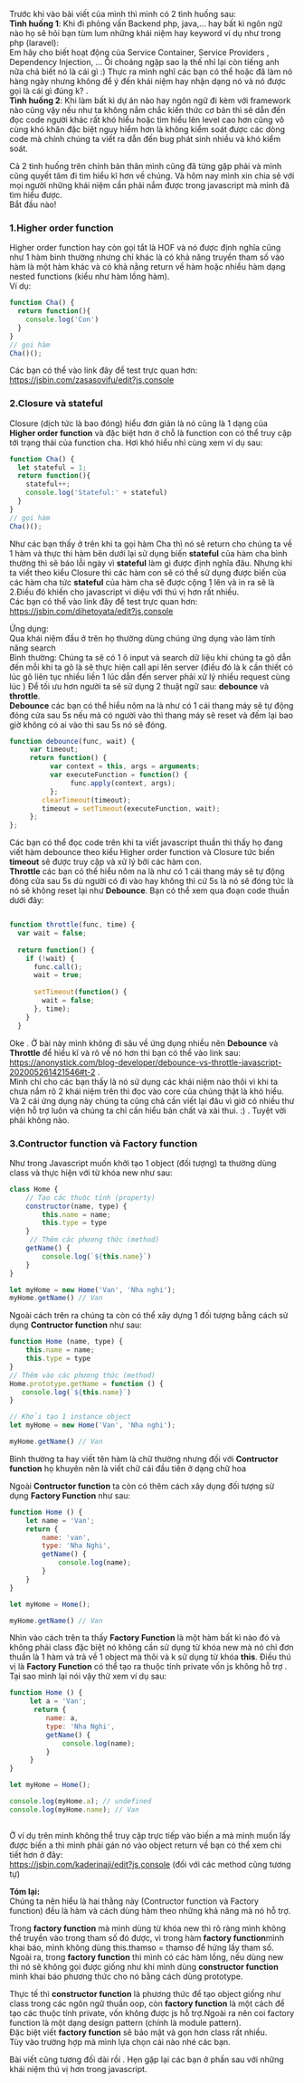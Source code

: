 Trước khi vào bài viết của mình thì mình có 2 tình huống sau: <br>
**Tình huống 1**: Khi đi phỏng vấn Backend php, java,... hay bất kì ngôn ngữ nào họ sẽ hỏi bạn tùm lum những khái niệm hay keyword ví dụ như trong php (laravel): <br>
Em hãy cho biết hoạt động của Service Container, Service Providers , Dependency Injection, ... Ôi choáng ngập sao lạ thế nhỉ lại còn tiếng anh nữa chả biết nó là cái gì :) 
Thực ra mình nghĩ các bạn có thể hoặc đă làm nó hàng ngày nhưng không để ý đến khái niệm hay nhận dạng nó và nó được gọi là cái gì đúng k? . <br>
**Tình huống 2**: Khi làm bất kì dự án nào hay ngôn ngữ đi kèm với framework nào cũng vậy nếu như ta không nắm chắc kiến thức cơ bản thì sẽ dẫn đến đọc code người khác rất khó hiểu hoặc tìm hiểu lên level cao hơn cũng vô cùng khó khăn đặc biệt nguy hiểm hơn là không kiểm soát được các dòng code mà chính chúng ta viết ra dẫn đến  bug phát sinh nhiều và khó kiểm soát.<br>

Cả 2 tình huống trên chính bản thân mình cũng đã từng gặp phải và mình cũng quyết tâm đi tìm hiểu kĩ hơn về chúng. Và hôm nay mình xin chia sẻ với mọi người những khái niệm cần phải nắm được trong javascript mà mình đã tìm hiểu được. <br>
Bắt đầu nào!

### 1.Higher order function
Higher order function hay còn gọi tắt là HOF và nó được  định nghĩa cũng như 1 hàm bình thường nhưng chỉ khác là có khả năng truyền tham số vào hàm  là một hàm khác và có khả nằng return về hàm hoặc nhiều hàm dạng nested functions (kiểu như hàm lồng hàm). <br>
Ví dụ: 
```js
function Cha() {
  return function(){
    console.log('Con')
  }
}
// gọi hàm 
Cha()();
```
Các bạn có thể vào link đây để test trực quan hơn: <br>
https://jsbin.com/zasasovifu/edit?js,console
### 2.Closure và stateful
Closure (dịch tức là bao đóng) hiểu đơn giản là nó cũng là 1 dạng của **Higher order function**  và đặc biệt hơn ở chỗ là function con có thể truy cập tới trạng thái của function cha. Hơi khó hiểu nhỉ cùng xem ví dụ sau: <br>
```js
function Cha() {
  let stateful = 1;
  return function(){
    stateful++;
    console.log('Stateful:' + stateful)
  }
}
// gọi hàm 
Cha()();
```
Như các bạn thấy ở trên khi ta gọi hàm Cha thì nó sẽ return cho chúng ta về 1 hàm và thực thi hàm bên dưới  lại sử dụng biến  **stateful**  của hàm cha bình thường thì sẽ báo lỗi ngày vì **stateful**  làm gì được định nghĩa đâu. Nhưng khi ta viết theo kiểu Closure thì các hàm con sẽ có thể sử dụng được biến của các hàm cha
tức **stateful** của hàm cha sẽ được cộng 1 lên và in ra sẽ là 2.Điều đó khiến cho javascript vi diệu với thú vị hơn rất nhiều. <br>
Các bạn có thể vào link đây để test trực quan hơn:<br>
https://jsbin.com/dihetoyata/edit?js,console <br>

Ứng dụng: <br>
Qua khái niệm đầu ở trên họ thường dùng chúng ứng dụng vào làm tính năng search<br> 
Bình thường: Chúng ta sẽ có 1 ô input và search dữ liệu khi chúng ta gõ dẫn đến mỗi khi ta gõ là sẽ thực hiện call api lên server  (điều đó là k cần thiết có lúc gõ liên tục nhiều liền 1 lúc dẫn đến server phải xử lý nhiều request cùng lúc )
Để tối ưu hơn người ta sẽ sử dụng 2 thuật ngữ sau: **debounce** và **throttle**. <br>
**Debounce** các bạn có thể hiểu nôm na là như có 1 cái thang máy sẽ tự động đóng cửa sau 5s nếu mà có người vào thì thang máy sẽ reset và đếm lại bao giờ không có ai vào thì sau 5s nó sẽ đóng.

```js
function debounce(func, wait) {
     var timeout;
     return function() {
          var context = this, args = arguments;
          var executeFunction = function() {
               func.apply(context, args);
          };
        clearTimeout(timeout);
        timeout = setTimeout(executeFunction, wait);
     };
};
```
Các bạn có thể đọc code trên khi ta viết javascript thuần thì thấy họ đang viết hàm debounce theo kiểu Higher order function  và Closure 
tức biến **timeout** sẽ được truy cập và xử lý bởi các hàm con. <br>
**Throttle** các bạn có thể hiểu nôm na là như có 1 cái thang máy sẽ tự động đóng cửa sau 5s dù người có đi vào hay không thì cứ 5s là nó sẽ đóng tức là nó sẽ không reset lại như **Debounce**. Bạn có thể xem qua đoạn code thuần dưới đây: 
```js

function throttle(func, time) {
  var wait = false;
  
  return function() {
    if (!wait) {
      func.call();
      wait = true;
      
      setTimeout(function() {
        wait = false;
      }, time);
    }
  }

```

Oke . Ở bài này mình không đi sâu về ứng dụng nhiều nên **Debounce** và **Throttle** để hiểu kĩ và rõ về nó hơn thì bạn có thể  vào link sau: <br>
 https://anonystick.com/blog-developer/debounce-vs-throttle-javascript-202005261421546#t-2 . 
<br>Mình chỉ cho các bạn thấy là nó sử dụng các khái niệm nào thôi vì  khi ta chưa nắm rõ 2 khái niệm trên thì đọc vào core của chúng thật là khó hiểu. 
<br>Và 2 cái ứng dụng này chúng ta cũng chả cần viết lại đâu vì giờ có nhiều thư viện hỗ trợ luôn và chúng ta chỉ cần hiểu bản chất và xài thui. :) . Tuyệt vời phải không nào.

### 3.Contructor function  và Factory function
Như trong Javascript muốn khởi tạo 1 object (đối tượng)  ta thường dùng class và thực hiện với từ khóa new như sau: 
 
```js
class Home {
    // Tạo các thuộc tính (property)
    constructor(name, type) {
        this.name = name;
        this.type = type
    }
     // Thêm các phương thức (method)
    getName() {
        console.log(`${this.name}`)
    }
}

let myHome = new Home('Van', 'Nha nghi');
myHome.getName() // Van
```
 
 Ngoài cách trên ra chúng ta còn có thể xây dựng 1 đối tượng bằng cách sử dụng **Contructor function** như sau: 
 ```js
function Home (name, type) {
     this.name = name;
     this.type = type
}
// Thêm vào các phương thức (method)
Home.prototype.getName = function () {
    console.log(`${this.name}`)
}

// Khởi tạo 1 instance object
let myHome = new Home('Van', 'Nha nghi');

myHome.getName() // Van
```
 
Bình thường ta hay viết tên hàm là chữ thường nhưng  đối với **Contructor function**   họ khuyên nên là viết chữ cái đầu tiên ở dạng chữ hoa 

Ngoài **Contructor function** ta còn có thêm cách xây dụng đối tượng sử dụng **Factory Function** như sau: 

 ```js
function Home () {
     let name = 'Van';
     return {
         name: 'van',
         type: 'Nha Nghi',
         getName() {
             console.log(name);
         }
     }
}

let myHome = Home();

myHome.getName() // Van
```
Nhìn vào cách trên ta thấy **Factory Function** là một hàm bất kì nào đó và không phải class đặc biệt nó không cần sử dụng từ khóa new mà nó chỉ đơn thuần là 1 hàm và trả về 1 object mà thôi và k sử dụng từ khóa **this**. Điều thú vị là **Factory Function** có thể tạo ra thuộc tính private vốn js không hỗ trợ . Tại sao mình lại nói vậy thử xem ví dụ sau: 
```js
function Home () {
     let a = 'Van';
      return {
         name: a,
         type: 'Nha Nghi',
         getName() {
             console.log(name);
         }
     }
}

let myHome = Home();

console.log(myHome.a); // undefined
console.log(myHome.name); // Van
    
```
Ở ví dụ trên mình không thể truy cập trực tiếp vào biến a  mà mình muốn lấy được biến a thì mình phải gán nó vào object return về bạn có thể xem chi tiết hơn ở đây:<br >
https://jsbin.com/kaderinaji/edit?js,console (đối với các method cũng tương tự)

**Tóm lại:** <br>
Chúng ta nên hiểu là hai thằng này  (Contructor function  và Factory function) đều là hàm và cách dùng hàm theo những khả năng mà nó hỗ trợ.

Trong **factory function** mà mình dùng từ khóa new thì rõ ràng mình không thể truyền vào trong tham số đó được, vì trong hàm **factory function**mình khai báo, mình không dùng this.thamso = thamso để hứng lấy tham số. Ngoài ra, trong **factory function** thì mình có các hàm lồng, nếu dùng new thì nó sẽ không gọi được giống như khi mình dùng **constructor function** mình khai báo phương thức cho nó bằng cách dùng prototype.

Thực tế thì **constructor function** là phương thức để tạo object giống như class trong các ngôn ngữ thuần oop, còn **factory function** là một cách để tạo các thuộc tính private, vốn không được js hỗ trợ.Ngoài ra nên coi factory function là một dạng design pattern (chính là module pattern).<br> 
Đặc biệt viết **factory function** sẽ bảo mật và gọn hơn class rất nhiều. <br>
Tùy vào trường hợp mà mình lựa chọn cái nào nhé các bạn. <br>

Bài viết cũng tương đối dài rồi . Hẹn gặp lại các bạn ở phần sau với những khái niệm thú vị hơn trong javascript.